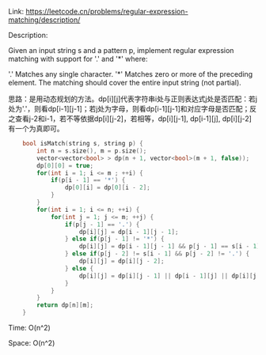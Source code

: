 Link: https://leetcode.cn/problems/regular-expression-matching/description/

Description:

Given an input string s and a pattern p, implement regular expression matching with support for '.' and '*' where:

'.' Matches any single character.​​​​
'*' Matches zero or more of the preceding element.
The matching should cover the entire input string (not partial).

思路：是用动态规划的方法。dp[i][j]代表字符串i处与正则表达式j处是否匹配：若j处为'.'，则看dp[i-1][j-1]；若j处为字母，则看dp[i-1][j-1]和对应字母是否匹配；反之查看j-2和i-1，若不等依据dp[i][j-2]，若相等，dp[i][j-1], dp[i-1][j], dp[i][j-2]有一个为真即可。

```c++
    bool isMatch(string s, string p) {
        int n = s.size(), m = p.size();
        vector<vector<bool> > dp(n + 1, vector<bool>(m + 1, false));
        dp[0][0] = true;
        for(int i = 1; i <= m ; ++i) {
            if(p[i - 1] == '*') {
                dp[0][i] = dp[0][i - 2];
            }
        }
        for(int i = 1; i <= n; ++i) {
            for(int j = 1; j <= m; ++j) {
                if(p[j - 1] == '.') {
                    dp[i][j] = dp[i - 1][j - 1];
                } else if(p[j - 1] != '*') {
                    dp[i][j] = dp[i - 1][j - 1] && p[j - 1] == s[i - 1];
                } else if(p[j - 2] != s[i - 1] && p[j - 2] != '.') {
                    dp[i][j] = dp[i][j - 2];
                } else {
                    dp[i][j] = dp[i][j - 1] || dp[i - 1][j] || dp[i][j - 2];
                }
            }
        }
        return dp[n][m];
    }
```

Time: O(n^2)

Space: O(n^2)
